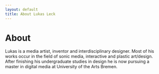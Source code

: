 ```yaml
---
layout: default
title: About Lukas Leck
---
```





# About
Lukas is a media artist, inventor and interdisciplinary designer. Most of his works occur in the field of sonic media, interactive and plastic art/design. After finishing his undergraduate studies in design he is now pursuing a master in digital media at University of the Arts Bremen.
